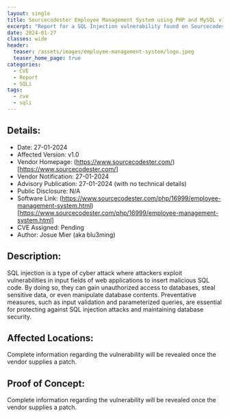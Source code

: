 ```yaml
---
layout: single
title: Sourcecodester Employee Management System using PHP and MySQL v1.0 - SQL Injection
excerpt: "Report for a SQL Injection vulnerability found on Sourcecodester Employee Management System using PHP and MySQL v1.0"
date: 2024-01-27
classes: wide
header:
  teaser: /assets/images/employee-management-system/logo.jpeg
  teaser_home_page: true
categories:
  - CVE
  - Report
  - SQLi
tags:
  - cve
  - sqli
---
```


## Details:
- Date: 27-01-2024
- Affected Version: v1.0
- Vendor Homepage: (https://www.sourcecodester.com/)[https://www.sourcecodester.com/]
- Vendor Notification: 27-01-2024
- Advisory Publication: 27-01-2024 (with no technical details)
- Public Disclosure: N/A
- Software Link: (https://www.sourcecodester.com/php/16999/employee-management-system.html)[https://www.sourcecodester.com/php/16999/employee-management-system.html]
- CVE Assigned: Pending
- Author: Josue Mier (aka blu3ming)

## Description:
SQL injection is a type of cyber attack where attackers exploit vulnerabilities in input fields of web applications to insert malicious SQL code. By doing so, they can gain unauthorized access to databases, steal sensitive data, or even manipulate database contents. Preventative measures, such as input validation and parameterized queries, are essential for protecting against SQL injection attacks and maintaining database security.
## Affected Locations:
Complete information regarding the vulnerability will be revealed once the vendor supplies a patch.
## Proof of Concept:
Complete information regarding the vulnerability will be revealed once the vendor supplies a patch.